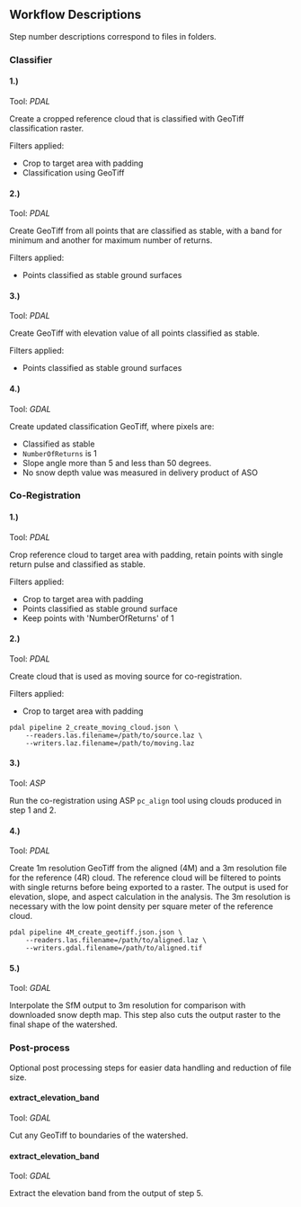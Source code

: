 ## Workflow Descriptions
Step number descriptions correspond to files in folders.

### Classifier
#### 1.)
Tool: _PDAL_

Create a cropped reference cloud that is classified with GeoTiff classification
raster.

Filters applied:
* Crop to target area with padding
* Classification using GeoTiff

#### 2.)
Tool: _PDAL_

Create GeoTiff from all points that are classified as stable,
with a band for minimum and another for maximum number of returns.

Filters applied:
* Points classified as stable ground surfaces

#### 3.)
Tool: _PDAL_

Create GeoTiff with elevation value of all points classified as stable.

Filters applied:
* Points classified as stable ground surfaces

#### 4.)
Tool: _GDAL_

Create updated classification GeoTiff, where pixels are:
* Classified as stable
* `NumberOfReturns` is 1
* Slope angle more than 5 and less than 50 degrees.
* No snow depth value was measured in delivery product of ASO

### Co-Registration
#### 1.)
Tool: _PDAL_

Crop reference cloud to target area with padding, retain points with single 
return pulse and classified as stable.

Filters applied:
* Crop to target area with padding
* Points classified as stable ground surface
* Keep points with 'NumberOfReturns' of 1

#### 2.)
Tool: _PDAL_

Create cloud that is used as moving source for co-registration.

Filters applied:
* Crop to target area with padding

```shell script
pdal pipeline 2_create_moving_cloud.json \
    --readers.las.filename=/path/to/source.laz \
    --writers.laz.filename=/path/to/moving.laz
```

#### 3.)
Tool: _ASP_

Run the co-registration using ASP `pc_align` tool using clouds produced in
step 1 and 2.

#### 4.)
Tool: _PDAL_

Create 1m resolution GeoTiff from the aligned (4M) and a 3m resolution file for
the reference (4R) cloud. 
The reference cloud will be filtered to points with single returns before
being exported to a raster. The output is used for elevation, slope, and aspect
calculation in the analysis. The 3m resolution is necessary with the low point
density per square meter of the reference cloud.

```shell script
pdal pipeline 4M_create_geotiff.json.json \
    --readers.las.filename=/path/to/aligned.laz \
    --writers.gdal.filename=/path/to/aligned.tif
```

#### 5.)
Tool: _GDAL_

Interpolate the SfM output to 3m resolution for comparison with downloaded 
snow depth map. This step also cuts the output raster to the final shape of the
watershed.

### Post-process

Optional post processing steps for easier data handling and reduction of file 
size.

#### extract_elevation_band

Tool: _GDAL_

Cut any GeoTiff to boundaries of the watershed.

#### extract_elevation_band

Tool: _GDAL_

Extract the elevation band from the output of step 5. 
